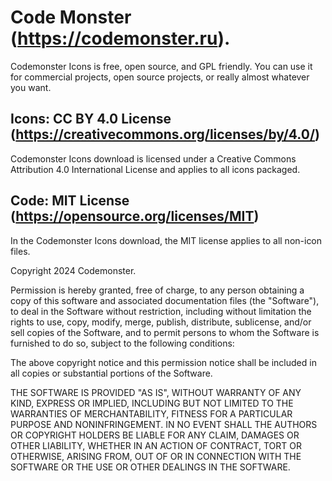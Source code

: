 # Code Monster (https://codemonster.ru).

Codemonster Icons is free, open source, and GPL friendly.
You can use it for commercial projects, open source projects, or really almost whatever you want.

## Icons: CC BY 4.0 License (https://creativecommons.org/licenses/by/4.0/)

Codemonster Icons download is licensed under a Creative Commons Attribution 4.0 International License and applies to all icons packaged.

## Code: MIT License (https://opensource.org/licenses/MIT)

In the Codemonster Icons download, the MIT license applies to all
non-icon files.

Copyright 2024 Codemonster.

Permission is hereby granted, free of charge, to any person obtaining a copy of
this software and associated documentation files (the "Software"), to deal in the
Software without restriction, including without limitation the rights to use, copy,
modify, merge, publish, distribute, sublicense, and/or sell copies of the Software,
and to permit persons to whom the Software is furnished to do so, subject to the
following conditions:

The above copyright notice and this permission notice shall be included in all
copies or substantial portions of the Software.

THE SOFTWARE IS PROVIDED "AS IS", WITHOUT WARRANTY OF ANY KIND, EXPRESS OR IMPLIED,
INCLUDING BUT NOT LIMITED TO THE WARRANTIES OF MERCHANTABILITY, FITNESS FOR A
PARTICULAR PURPOSE AND NONINFRINGEMENT. IN NO EVENT SHALL THE AUTHORS OR COPYRIGHT
HOLDERS BE LIABLE FOR ANY CLAIM, DAMAGES OR OTHER LIABILITY, WHETHER IN AN ACTION
OF CONTRACT, TORT OR OTHERWISE, ARISING FROM, OUT OF OR IN CONNECTION WITH THE
SOFTWARE OR THE USE OR OTHER DEALINGS IN THE SOFTWARE.

